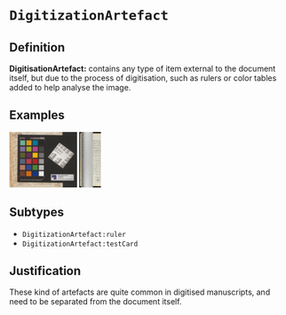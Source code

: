 # `DigitizationArtefact`

## Definition

**DigitisationArtefact:** contains any type of item external to the document itself, but due to the process of digitisation, such as rulers or color tables added to help analyse the image.

## Examples

<img src="Berlin_Stabi_Darmst_2m_1660.jpg" height="100px">
<img src="BGE_cl0269_bindingRulerS.png" height="100px">

## Subtypes

* `DigitizationArtefact:ruler`
* `DigitizationArtefact:testCard`

## Justification

These kind of artefacts are quite common in digitised manuscripts, and need to be separated from the document itself.

